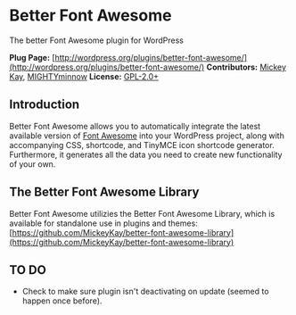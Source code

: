 # Better Font Awesome #

The better Font Awesome plugin for WordPress

__Plug Page:__ [http://wordpress.org/plugins/better-font-awesome/](http://wordpress.org/plugins/better-font-awesome/)
__Contributors:__ [Mickey Kay](http://profiles.wordpress.org/mcguive7/), [MIGHTYminnow](http://profiles.wordpress.org/mightyminnow/)
__License:__ [GPL-2.0+](http://www.gnu.org/licenses/gpl-2.0.html)  

## Introduction ##
Better Font Awesome allows you to automatically integrate the latest available version of [Font Awesome](http://fontawesome.io/) into your WordPress project, along with accompanying CSS, shortcode, and TinyMCE icon shortcode generator. Furthermore, it generates all the data you need to create new functionality of your own.

## The Better Font Awesome Library ##
Better Font Awesome utilizies the Better Font Awesome Library, which is available for standalone use in plugins and themes: [https://github.com/MickeyKay/better-font-awesome-library](https://github.com/MickeyKay/better-font-awesome-library)

## TO DO ##
* Check to make sure plugin isn't deactivating on update (seemed to happen once before).
